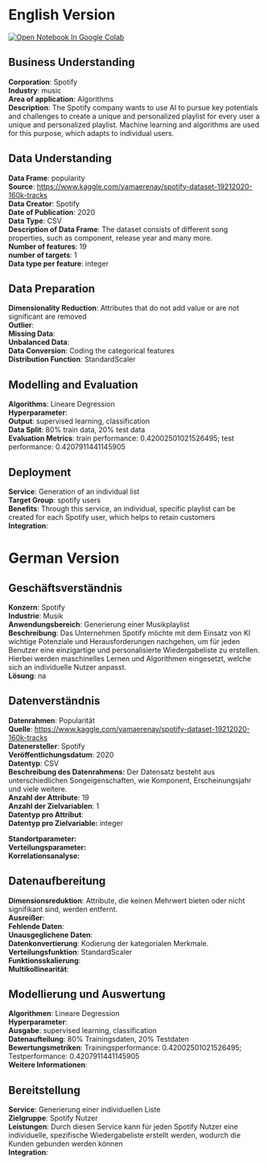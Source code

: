 # English Version

<a href="https://colab.research.google.com/github/AlexRossmann/machine-learning-services/blob/main/Marketing/Generation%20of%20Individual%20Playlists/notebook.ipynb"><img src="https://colab.research.google.com/assets/colab-badge.svg" alt="Open Notebook In Google Colab"/></a>  



## Business Understanding
  
__Corporation__: Spotify  
__Industry__: music  
__Area of application__: Algorithms  
__Description__: The Spotify company wants to use AI to pursue key potentials and challenges to create a unique and personalized playlist for every
user a unique and personalized playlist. Machine learning and algorithms are used for this purpose,
which adapts to individual users.

## Data Understanding
  
__Data Frame__: popularity  
__Source__: https://www.kaggle.com/yamaerenay/spotify-dataset-19212020-160k-tracks  
__Data Creator__: Spotify  
__Date of Publication__: 2020  
__Data Type__: CSV  
__Description of Data Frame__: The dataset consists of different song properties, such as component, release year and many more.   
__Number of features__: 19  
__number of targets__: 1  
__Data type per feature__: integer

## Data Preparation
  
__Dimensionality Reduction__: Attributes that do not add value or are not significant are removed  
__Outlier__:  
__Missing Data__:  
__Unbalanced Data__:  
__Data Conversion__: Coding the categorical features  
__Distribution Function__: StandardScaler

## Modelling and Evaluation
  
__Algorithms__: Lineare Degression  
__Hyperparameter__:  
__Output__: supervised learning, classification  
__Data Split__: 80% train data, 20% test data   
__Evaluation Metrics__: train performance: 0.42002501021526495; test performance: 0.4207911441145905

## Deployment
  
__Service__: Generation of an individual list  
__Target Group__: spotify users  
__Benefits__: Through this service, an individual, specific playlist can be created for each Spotify user, which helps to retain customers  
__Integration__:

# German Version

## Geschäftsverständnis
  
__Konzern__: Spotify  
__Industrie__: Musik  
__Anwendungsbereich__: Generierung einer Musikplaylist  
__Beschreibung__: Das Unternehmen Spotify möchte mit dem Einsatz von KI wichtige Potenziale und Herausforderungen nachgehen, um für jeden
Benutzer eine einzigartige und personalisierte Wiedergabeliste zu erstellen. Hierbei werden maschinelles Lernen und Algorithmen eingesetzt,
welche sich an individuelle Nutzer anpasst.  
__Lösung__: na 

## Datenverständnis
  
__Datenrahmen__: Popularität    
__Quelle__: https://www.kaggle.com/yamaerenay/spotify-dataset-19212020-160k-tracks  
__Datenersteller__: Spotify   
__Veröffentlichungsdatum__: 2020  
__Datentyp__: CSV       
__Beschreibung des Datenrahmens:__ Der Datensatz besteht aus unterschiedlichen Songeigenschaften, wie Komponent, Erscheinungsjahr und viele weitere.   
__Anzahl der Attribute__: 19  
__Anzahl der Zielvariablen__: 1    
__Datentyp pro Attribut__:   
__Datentyp pro Zielvariable:__ integer
  
__Standortparameter:__    
__Verteilungsparameter:__    
__Korrelationsanalyse:__  

## Datenaufbereitung
  
__Dimensionsreduktion__: Attribute, die keinen Mehrwert bieten oder nicht signifikant sind, werden entfernt.    
__Ausreißer__:  
__Fehlende Daten__:  
__Unausgeglichene Daten__:    
__Datenkonvertierung__: Kodierung der kategorialen Merkmale.   
__Verteilungsfunktion__: StandardScaler  
__Funktionsskalierung__:  
__Multikollinearität__:  

## Modellierung und Auswertung
  
__Algorithmen__: Lineare Degression  
__Hyperparameter__:    
__Ausgabe__: supervised learning, classification  
__Datenaufteilung__: 80% Trainingsdaten, 20% Testdaten  
__Bewertungsmetriken__: Trainingsperformance: 0.42002501021526495; Testperformance: 0.4207911441145905  
__Weitere Informationen__:  

## Bereitstellung
  
__Service__: Generierung einer individuellen Liste  
__Zielgruppe__: Spotify Nutzer  
__Leistungen__: Durch diesen Service kann für jeden Spotify Nutzer eine individuelle, spezifische Wiedergabeliste erstellt werden, wodurch die Kunden gebunden werden können  
__Integration__: 
